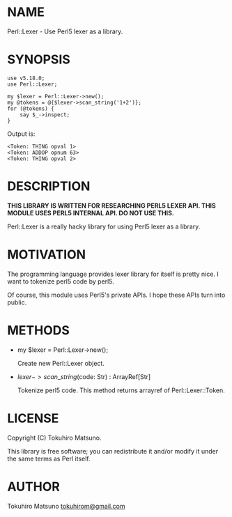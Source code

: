 # NAME

Perl::Lexer - Use Perl5 lexer as a library.

# SYNOPSIS

    use v5.18.0;
    use Perl::Lexer;

    my $lexer = Perl::Lexer->new();
    my @tokens = @{$lexer->scan_string('1+2')};
    for (@tokens) {
        say $_->inspect;
    }

Output is:

    <Token: THING opval 1>
    <Token: ADDOP opnum 63>
    <Token: THING opval 2>

# DESCRIPTION

__THIS LIBRARY IS WRITTEN FOR RESEARCHING PERL5 LEXER API. THIS MODULE USES PERL5 INTERNAL API. DO NOT USE THIS.__

Perl::Lexer is a really hacky library for using Perl5 lexer as a library.

# MOTIVATION

The programming language provides lexer library for itself is pretty nice.
I want to tokenize perl5 code by perl5.

Of course, this module uses Perl5's private APIs. I hope these APIs turn into public.

# METHODS

- my $lexer = Perl::Lexer->new();

    Create new Perl::Lexer object.

- $lexer->scan\_string($code: Str) : ArrayRef\[Str\]

    Tokenize perl5 code. This method returns arrayref of Perl::Lexer::Token.

# LICENSE

Copyright (C) Tokuhiro Matsuno.

This library is free software; you can redistribute it and/or modify
it under the same terms as Perl itself.

# AUTHOR

Tokuhiro Matsuno <tokuhirom@gmail.com>
